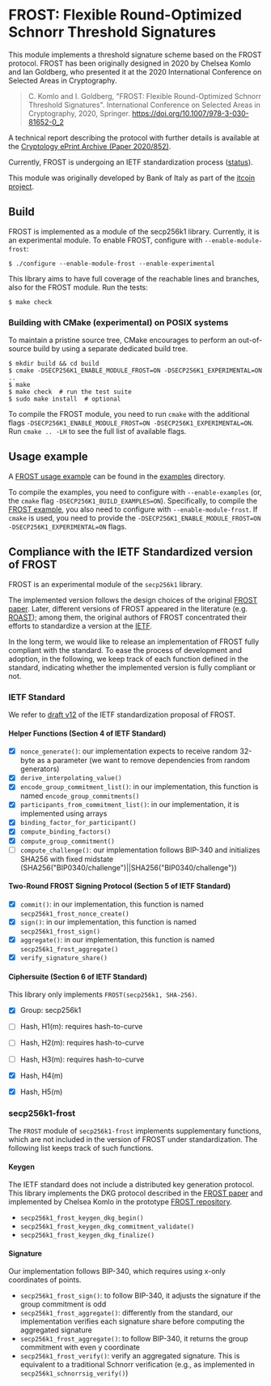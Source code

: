 # FROST: Flexible Round-Optimized Schnorr Threshold Signatures

This module implements a threshold signature scheme based on the FROST protocol.
FROST has been originally designed in 2020 by Chelsea Komlo and Ian Goldberg, who presented it at
the 2020 International Conference on Selected Areas in Cryptography.

> C. Komlo and I. Goldberg, "FROST: Flexible Round-Optimized Schnorr Threshold Signatures".
> International Conference on Selected Areas in Cryptography, 2020, Springer.
> https://doi.org/10.1007/978-3-030-81652-0_2

A technical report describing the protocol with further details is available at
the [Cryptology ePrint Archive (Paper 2020/852)](https://eprint.iacr.org/2020/852).

Currently, FROST is undergoing an IETF standardization process ([status](https://datatracker.ietf.org/doc/draft-irtf-cfrg-frost/)).

This module was originally developed by Bank of Italy as part of the [itcoin project](https://bancaditalia.github.io/itcoin/).

## Build

FROST is implemented as a module of the secp256k1 library. Currently, it is an experimental module.
To enable FROST, configure with `--enable-module-frost`:

    $ ./configure --enable-module-frost --enable-experimental

This library aims to have full coverage of the reachable lines and branches, also for the FROST module.
Run the tests:

    $ make check

### Building with CMake (experimental) on POSIX systems

To maintain a pristine source tree, CMake encourages to perform an out-of-source build by using a separate dedicated build tree.

    $ mkdir build && cd build
    $ cmake -DSECP256K1_ENABLE_MODULE_FROST=ON -DSECP256K1_EXPERIMENTAL=ON ..
    $ make
    $ make check  # run the test suite
    $ sudo make install  # optional

To compile the FROST module, you need to run `cmake` with the additional flags `-DSECP256K1_ENABLE_MODULE_FROST=ON -DSECP256K1_EXPERIMENTAL=ON`.
Run `cmake .. -LH` to see the full list of available flags.

## Usage example

A [FROST usage example](../../../examples/frost.c) can be found in the [examples](../../../examples) directory.

To compile the examples, you need to configure with `--enable-examples` (or, the `cmake` flag `-DSECP256K1_BUILD_EXAMPLES=ON`).
Specifically, to compile the [FROST example](../../../examples/frost.c), you also need to configure with `--enable-module-frost`. If `cmake` is used, you need to provide the `-DSECP256K1_ENABLE_MODULE_FROST=ON -DSECP256K1_EXPERIMENTAL=ON` flags.

## Compliance with the IETF Standardized version of FROST

FROST is an experimental module of the `secp256k1` library.

The implemented version follows the design choices of the original [FROST paper](https://eprint.iacr.org/2020/852).
Later, different versions of FROST appeared in the literature (e.g. [ROAST](https://eprint.iacr.org/2022/550)); among them, the original authors of FROST concentrated their efforts to standardize a version at the [IETF](https://datatracker.ietf.org/doc/draft-irtf-cfrg-frost/).

In the long term, we would like to release an implementation of FROST fully compliant with the standard. To ease the process of development and adoption, in the following, we keep track of each function defined in the standard, indicating whether the implemented version is fully compliant or not.

### IETF Standard

We refer to [draft v12](https://www.ietf.org/archive/id/draft-irtf-cfrg-frost-12.html) of the IETF standardization proposal of FROST.

#### Helper Functions (Section 4 of IETF Standard)

- [x] `nonce_generate()`: our implementation expects to receive random 32-byte as a parameter (we want to remove dependencies from random generators)
- [x] `derive_interpolating_value()`
- [x] `encode_group_commitment_list()`: in our implementation, this function is named `encode_group_commitments()`
- [x] `participants_from_commitment_list()`: in our implementation, it is implemented using arrays
- [x] `binding_factor_for_participant()`
- [x] `compute_binding_factors()`
- [x] `compute_group_commitment()`
- [ ] `compute_challenge()`: our implementation follows BIP-340 and initializes SHA256 with fixed midstate (SHA256("BIP0340/challenge")||SHA256("BIP0340/challenge"))

#### Two-Round FROST Signing Protocol (Section 5 of IETF Standard)

- [x] `commit()`: in our implementation, this function is named `secp256k1_frost_nonce_create()`
- [x] `sign()`: in our implementation, this function is named `secp256k1_frost_sign()`
- [x] `aggregate()`: in our implementation, this function is named `secp256k1_frost_aggregate()`
- [x] `verify_signature_share()`

#### Ciphersuite (Section 6 of IETF Standard)

This library only implements `FROST(secp256k1, SHA-256)`.
- [x] Group: secp256k1
- [ ] Hash, H1(m): requires hash-to-curve
- [ ] Hash, H2(m): requires hash-to-curve
- [ ] Hash, H3(m): requires hash-to-curve
- [x] Hash, H4(m)
- [x] Hash, H5(m)


### secp256k1-frost

The `FROST` module of `secp256k1-frost` implements supplementary functions, which are not included in the version of FROST under standardization.
The following list keeps track of such functions.

#### Keygen

The IETF standard does not include a distributed key generation protocol.
This library implements the DKG protocol described in the [FROST paper](https://eprint.iacr.org/2020/852) and implemented
by Chelsea Komlo in the prototype [FROST repository](https://git.uwaterloo.ca/ckomlo/frost/).

- `secp256k1_frost_keygen_dkg_begin()`
- `secp256k1_frost_keygen_dkg_commitment_validate()`
- `secp256k1_frost_keygen_dkg_finalize()`

#### Signature

Our implementation follows BIP-340, which requires using x-only coordinates of points.

- `secp256k1_frost_sign()`: to follow BIP-340, it adjusts the signature if the group commitment is odd
- `secp256k1_frost_aggregate()`: differently from the standard, our implementation verifies each signature share before computing the aggregated signature
- `secp256k1_frost_aggregate()`: to follow BIP-340, it returns the group commitment with even y coordinate
- `secp256k1_frost_verify()`: verify an aggregated signature. This is equivalent to a traditional Schnorr verification (e.g., as implemented in `secp256k1_schnorrsig_verify()`)
